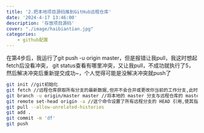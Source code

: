```yaml
---
title: '2.把本地项目源码推到GitHub远程仓库'
date: '2024-4-17 13:46:00'
description: '存放项目源码'
cover: "./image/haibiantian.jpg"
categories:               
    - github配置
---
```

在第4步后，我运行了git push -u origin master，但是报错让我pull，我这时想起fetch后没看冲突，
git status查看有哪里冲突，又让我pull，不成功就执行了5，然后解决冲突后重新提交成功~，个人觉得可能是没解决冲突就push了
```bash
git init //git初始化
git fetch //远程仓库获取所有分支的最新数据,但并不会合并或更改你当前的工作分支,此时应该git status查看有哪里冲突然后解决冲突
git branch -u origin/master master //将本地的 master 分支与远程仓库的 master 分支关联起来.-u 参数指定了上游分支,即远程跟踪的分支.这样设置后,可以使用简单的 git pull 或 git push 来同步数据而无需指定远程分支
git remote set-head origin -a //这个命令设置了所有远程分支的 HEAD 引用,使其指向远程仓库的最新提交.-a 参数表示操作应用于所有远程分支
git pull --allow-unrelated-histories
git add .
git commit -m 'df'
git push
```
